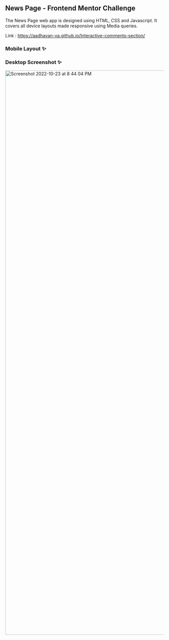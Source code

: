 ## News Page - Frontend Mentor Challenge

The News Page web app is designed using HTML, CSS and Javascript. It covers all device layouts made responsive using Media queries.

Link : https://aadhavan-va.github.io/Interactive-comments-section/

### Mobile Layout ✨




### Desktop Screenshot ✨

<img width="1792" alt="Screenshot 2022-10-23 at 8 44 04 PM" src="https://user-images.githubusercontent.com/51418721/197400376-ce1d086d-c82d-4ea0-a85b-f115341aee50.png">


